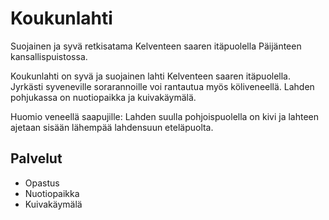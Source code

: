 # Koukunlahti

Suojainen ja syvä retkisatama Kelventeen saaren itäpuolella Päijänteen kansallispuistossa.

Koukunlahti on syvä ja suojainen lahti Kelventeen saaren itäpuolella. Jyrkästi syveneville sorarannoille voi rantautua myös köliveneellä. Lahden pohjukassa on nuotiopaikka ja kuivakäymälä.

Huomio veneellä saapujille: Lahden suulla pohjoispuolella on kivi ja lahteen ajetaan sisään lähempää lahdensuun eteläpuolta.

## Palvelut

- Opastus
- Nuotiopaikka
- Kuivakäymälä
